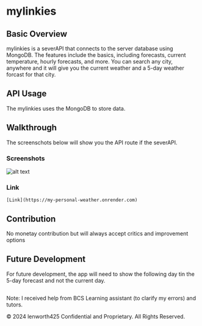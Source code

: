 # mylinkies

## Basic Overview

mylinkies is a severAPI that connects to the server database using MongoDB. The features include the basics, including forecasts, current temperature, hourly forecasts, and more. You can search any city, anywhere and it will give you the current weather and a 5-day weather forcast for that city.

## API Usage

The mylinkies uses the MongoDB to store data.

## Walkthrough
The screenschots below will show you the API route if the severAPI.

### Screenshots

![alt text](image.png)
### Link
    [Link](https://my-personal-weather.onrender.com)


## Contribution
No monetay contribution but will always accept critics and improvement options 


## Future Development
For future development, the app will need to show the following day tin the 5-day forecast and not the current day.


##
Note: I received help from BCS Learning assistant (to clarify my errors) and tutors. 

© 2024 lenworth425 Confidential and Proprietary. All Rights Reserved.